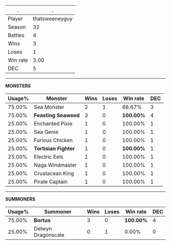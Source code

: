 .|.
|-|-
Player|thatsweeneyguy
Season|32
Battles|4
Wins|3
Loses|1
Win rate|3.00
DEC|5

---
**MONSTERS**

Usage%|Monster|Wins|Loses|Win rate|DEC|
-|-|-|-|-|-|
75.00%|Sea Monster|2|1|66.67%|3|
75.00%|**Feasting Seaweed**|3|0|**100.00%**|4|
25.00%|Enchanted Pixie|1|0|100.00%|1|
25.00%|Sea Genie|1|0|100.00%|1|
25.00%|Furious Chicken|1|0|100.00%|1|
25.00%|**Tortisian Fighter**|1|0|**100.00%**|1|
25.00%|Electric Eels|1|0|100.00%|1|
25.00%|Naga Windmaster|1|0|100.00%|1|
25.00%|Crustacean King|1|0|100.00%|1|
25.00%|Pirate Captain|1|0|100.00%|1|

---
**SUMMONERS**

Usage%|Summoner|Wins|Loses|Win rate|DEC|
-|-|-|-|-|-|
75.00%|**Bortus**|3|0|**100.00%**|4|
25.00%|Delwyn Dragonscale|0|1|0.00%|0|
